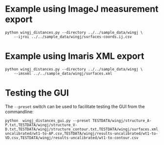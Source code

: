 Example using ImageJ measurement export
=======================================

```shell
python wingj_distances.py --directory ../../sample_data/wingj \
    --ijroi ../../sample_data/wingj/surfaces-coords.ij.csv
```

Example using Imaris XML export
===============================

```shell
python wingj_distances.py --directory ../../sample_data/wingj \
    --imsxml ../../sample_data/wingj/surfaces.xml
```

Testing the GUI
===============

The `--preset` switch can be used to facilitate testing the GUI from the commandline:

```shell
python  wingj_distances_gui.py --preset TESTDATA/wingj/structure_A-P.txt,TESTDATA/wingj/structure_V-D.txt,TESTDATA/wingj/structure_contour.txt,TESTDATA/wingj/surfaces.xml,TESTDATA/wingj/results-uncalibrated/wt1-to-AP.csv,TESTDATA/wingj/results-uncalibrated/wt1-to-VD.csv,TESTDATA/wingj/results-uncalibrated/wt1-to-contour.csv
```
